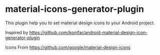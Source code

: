 # material-icons-generator-plugin
This plugin help you to set material design icons to your Android project.


Inspired by https://github.com/konifar/android-material-design-icon-generator-plugin

Icons From https://github.com/google/material-design-icons
